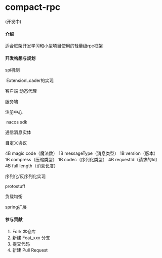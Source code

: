 # compact-rpc
(开发中)
#### 介绍
适合框架开发学习和小型项目使用的轻量级rpc框架

#### 开发构想与规划
spi机制

​	ExtensionLoader的实现

客户端
  动态代理

服务端
  
注册中心

​	nacos sdk

通信消息实体

自定义协议

4B  magic code（魔法数）   1B messageType（消息类型） 1B version（版本） 1B compress（压缩类型） 1B codec（序列化类型）  4B  requestId（请求的Id）  4B full length（消息长度）    


序列化/反序列化实现

protostuff

负载均衡
  
spring扩展
​	


#### 参与贡献

1.  Fork 本仓库
2.  新建 Feat_xxx 分支
3.  提交代码
4.  新建 Pull Request


